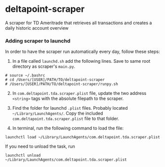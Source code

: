 # deltapoint-scraper
A scraper for TD Ameritrade that retrieves all transactions and creates a daily historic account overview

### Adding scraper to launchd
In order to have the scraper run automatically every day, follow these steps:

1) In a file called `launchd.sh` add the following lines. Save to same root directory as scraper's `main.py`.

```
# source ~/.bashrc
# cd /Users/[USER]/PATH/TO/deltapoint-scraper
# /Users/[USER]/PATH/TO/deltapoint-scraper/runpy.sh
```

2) In `com.deltapoint.tda.scraper.plist` file, update the two address `<string>` tags with the absolute filepath to the scraper.

3) Find the folder for launchd `.plist` files. Probably located `~/Library/LaunchAgents/`. Copy the included `com.deltapoint.tda.scraper.plist` file to that folder.

4) In terminal, run the following command to load the file:

```
launchctl load ~/Library/LaunchAgents/com.deltapoint.tda.scraper.plist
```

If you need to unload the task, run 
```
launchctl unload ~/Library/LaunchAgents/com.deltapoint.tda.scraper.plist
```
